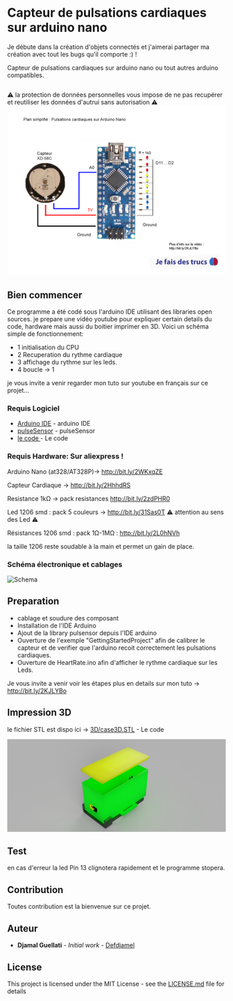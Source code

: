 # Capteur de pulsations cardiaques sur arduino nano
Je débute dans la création d'objets connectés et j'aimerai partager ma création avec tout les bugs qu'il comporte :) !

Capteur de pulsations cardiaques sur arduino nano ou tout autres arduino compatibles.
 ```
```

⚠️ la protection de données personnelles vous impose de ne pas recupérer et reutiliser les données d'autrui sans autorisation ⚠️
![Schema Simplifié ](schemaSimple.png?raw=true "schema simplifié")

## Bien commencer

Ce programme a été codé sous l'arduino IDE utilisant des libraries open sources.
je prepare une vidéo youtube pour expliquer certain details du code, hardware mais aussi du boitier imprimer en 3D.
Voici un schéma simple de fonctionnement:


* 1 initialisation du CPU
* 2 Recuperation du rythme cardiaque
* 3 affichage du rythme sur les leds.
* 4 boucle -> 1


je vous invite a venir regarder mon tuto sur youtube en français sur ce projet...

### Requis Logiciel
* [Arduino IDE](https://www.arduino.cc) - arduino IDE
* [pulseSensor](https://pulsesensor.com) - pulseSensor
* [le code ](HeartRate.ino) - Le code

### Requis Hardware: Sur aliexpress !
Arduino Nano (at328/AT328P)->  http://bit.ly/2WKxqZE

Capteur Cardiaque -> http://bit.ly/2HhhdRS

Resistance 1kΩ -> pack resistances http://bit.ly/2zdPHR0

Led 1206 smd : pack 5 couleurs -> http://bit.ly/31Sas0T ⚠️ attention au sens des Led ⚠️ 

Résistances 1206 smd : pack 1Ω-1MΩ :  http://bit.ly/2L0hNVh

la taille 1206 reste soudable à la main et permet un gain de place.

### Schéma électronique et cablages


![Schema ](Schematic_HeartRate.png?raw=true "schema normalisé")


## Preparation
* cablage et soudure des composant 
* Installation de l'IDE Arduino
* Ajout de la library pulsensor depuis l'IDE arduino
* Ouverture de l'exemple "GettingStartedProject"  afin de calibrer le capteur et de verifier que l'arduino recoit correctement les pulsations cardiaques.
* Ouverture de HeartRate.ino afin d'afficher le rythme cardiaque sur les Leds.

Je vous invite a venir voir les étapes plus en details sur mon tuto -> http://bit.ly/2KJLYBo

## Impression 3D
le fichier STL est dispo ici ->  [3D/case3D.STL](3D/case3D.stl) - Le code

![impression 3D ](3D/case3D.png?raw=true "impression 3D")

## Test

en cas d'erreur la led Pin 13 clignotera rapidement et le programme stopera.


## Contribution

Toutes contribution est la bienvenue sur ce projet.


## Auteur

* **Djamal Guellati** - *Initial work* - [Defdjamel](https://github.com/Defdjamel)


## License

This project is licensed under the MIT License - see the [LICENSE.md](LICENSE.md) file for details
